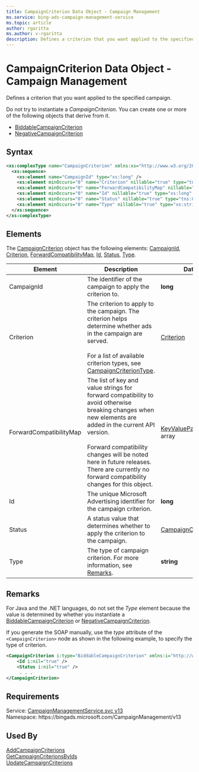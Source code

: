 ```yaml
---
title: CampaignCriterion Data Object - Campaign Management
ms.service: bing-ads-campaign-management-service
ms.topic: article
author: rgaritta
ms.author: v-rgaritta
description: Defines a criterion that you want applied to the specified campaign.
---
```

# CampaignCriterion Data Object - Campaign Management
Defines a criterion that you want applied to the specified campaign.

Do not try to instantiate a *CampaignCriterion*. You can create one or more of the following objects that derive from it.
- [BiddableCampaignCriterion](biddablecampaigncriterion.md)
- [NegativeCampaignCriterion](negativecampaigncriterion.md)

## Syntax
```xml
<xs:complexType name="CampaignCriterion" xmlns:xs="http://www.w3.org/2001/XMLSchema">
  <xs:sequence>
    <xs:element name="CampaignId" type="xs:long" />
    <xs:element minOccurs="0" name="Criterion" nillable="true" type="tns:Criterion" />
    <xs:element minOccurs="0" name="ForwardCompatibilityMap" nillable="true" type="q93:ArrayOfKeyValuePairOfstringstring" xmlns:q93="http://schemas.datacontract.org/2004/07/System.Collections.Generic" />
    <xs:element minOccurs="0" name="Id" nillable="true" type="xs:long" />
    <xs:element minOccurs="0" name="Status" nillable="true" type="tns:CampaignCriterionStatus" />
    <xs:element minOccurs="0" name="Type" nillable="true" type="xs:string" />
  </xs:sequence>
</xs:complexType>
```

## <a name="elements"></a>Elements

The [CampaignCriterion](campaigncriterion.md) object has the following elements: [CampaignId](#campaignid), [Criterion](#criterion), [ForwardCompatibilityMap](#forwardcompatibilitymap), [Id](#id), [Status](#status), [Type](#type).

|Element|Description|Data Type|
|-----------|---------------|-------------|
|<a name="campaignid"></a>CampaignId|The identifier of the campaign to apply the criterion to.|**long**|
|<a name="criterion"></a>Criterion|The criterion to apply to the campaign. The criterion helps determine whether ads in the campaign are served.<br/><br/>For a list of available criterion types, see [CampaignCriterionType](campaigncriteriontype.md).|[Criterion](criterion.md)|
|<a name="forwardcompatibilitymap"></a>ForwardCompatibilityMap|The list of key and value strings for forward compatibility to avoid otherwise breaking changes when new elements are added in the current API version.<br/><br/>Forward compatibility changes will be noted here in future releases. There are currently no forward compatibility changes for this object.|[KeyValuePairOfstringstring](keyvaluepairofstringstring.md) array|
|<a name="id"></a>Id|The unique Microsoft Advertising identifier for the campaign criterion.|**long**|
|<a name="status"></a>Status|A status value that determines whether to apply the criterion to the campaign.|[CampaignCriterionStatus](campaigncriterionstatus.md)|
|<a name="type"></a>Type|The type of campaign criterion. For more information, see [Remarks](#remarks).|**string**|

## <a name="remarks"></a>Remarks
For Java and the .NET languages, do not set the *Type* element because the value is determined by whether you instantiate a [BiddableCampaignCriterion](biddablecampaigncriterion.md) or [NegativeCampaignCriterion](negativecampaigncriterion.md).

If you generate the SOAP manually, use the *type* attribute of the `<CampaignCriterion>` node as shown in the following example, to specify the type of criterion.

```xml
<CampaignCriterion i:type="BiddableCampaignCriterion" xmlns:i="http://www.w3.org/2001/XMLSchema-instance">
    <Id i:nil="true" />
    <Status i:nil="true" />
     . . .
</CampaignCriterion>
```

## Requirements
Service: [CampaignManagementService.svc v13](https://campaign.api.bingads.microsoft.com/Api/Advertiser/CampaignManagement/v13/CampaignManagementService.svc)  
Namespace: https\://bingads.microsoft.com/CampaignManagement/v13  

## Used By
[AddCampaignCriterions](addcampaigncriterions.md)  
[GetCampaignCriterionsByIds](getcampaigncriterionsbyids.md)  
[UpdateCampaignCriterions](updatecampaigncriterions.md)  
